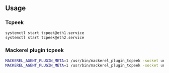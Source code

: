 ## Usage
### Tcpeek
``` sh
systemctl start tcpeek@eth1.service 
systemctl start tcpeek@eth2.service 
```

### Mackerel plugin tcpeek
``` sh
MACKEREL_AGENT_PLUGIN_META=1 /usr/bin/mackerel_plugin_tcpeek -socket unix:///var/run/tcpeek/tcpeek_eth1.sock -metric-key-prefix tcpeek_eth1
MACKEREL_AGENT_PLUGIN_META=1 /usr/bin/mackerel_plugin_tcpeek -socket unix:///var/run/tcpeek/tcpeek_eth2.sock -metric-key-prefix tcpeek_eth2
```
